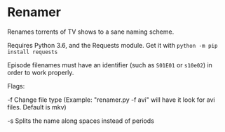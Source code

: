 # Renamer

Renames torrents of TV shows to a sane naming scheme.

Requires Python 3.6, and the Requests module. Get it with `python -m pip install requests`

Episode filenames must have an identifier (such as `S01E01` or `s10e02`) in order to work properly.


Flags:

-f <x> Change file type (Example: "renamer.py -f avi" will have it look for avi files. Default is mkv)
  
-s     Splits the name along spaces instead of periods
